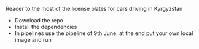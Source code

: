 Reader to the most of the license plates for cars driving in Kyrgyzstan

* Download the repo
* Install the dependencies
* In pipelines use the pipeline of 9th June, at the end put your own local image and run
